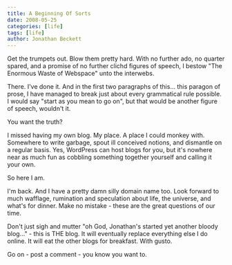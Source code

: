 ```yaml
---
title: A Beginning Of Sorts
date: 2008-05-25
categories: [life]
tags: [life]
author: Jonathan Beckett
---
```


Get the trumpets out. Blow them pretty hard. With no further ado, no quarter spared, and a promise of no further clichd figures of speech, I bestow "The Enormous Waste of Webspace" unto the interwebs.

There. I've done it. And in the first two paragraphs of this... this paragon of prose, I have managed to break just about every grammatical rule possible. I would say "start as you mean to go on", but that would be another figure of speech, wouldn't it.

You want the truth?

I missed having my own blog. My place. A place I could monkey with. Somewhere to write garbage, spout ill conceived notions, and dismantle on a regular basis. Yes, WordPress can host blogs for you, but it's nowhere near as much fun as cobbling something together yourself and calling it your own.

So here I am.

I'm back. And I have a pretty damn silly domain name too. Look forward to much wafflage, rumination and speculation about life, the universe, and what's for dinner. Make no mistake - these are the great questions of our time.

Don't just sigh and mutter "oh God, Jonathan's started yet another bloody blog..." - this is THE blog. It will eventually replace everything else I do online. It will eat the other blogs for breakfast. With gusto.

Go on - post a comment - you know you want to.